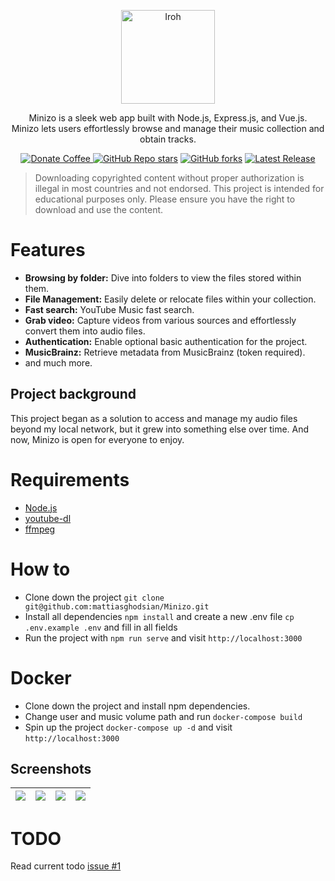<p align="center">
  <a href="https://github.com/mattiasghodsian/Minizo/">
    <img alt="Iroh" src="https://imgur.com/25ISXaS.png" height="150">
  </a>
  <p  align="center">Minizo is a sleek web app built with Node.js, Express.js, and Vue.js. <br> Minizo lets users effortlessly browse and manage their music collection and obtain tracks.</p>
</p>

<p align="center">
    <a href="https://www.buymeacoffee.com/mattiasghodsian" target="_new">
        <img src="https://img.shields.io/badge/Donate-Coffee-blue?style=for-the-badge&amp;logo=buymeacoffee" alt="Donate Coffee">
    </a>
    <a href="https://github.com/mattiasghodsian/Minizo/stargazers" target="_new"><img alt="GitHub Repo stars" src="https://img.shields.io/github/stars/mattiasghodsian/Minizo?style=for-the-badge&logo=github&label=Stars&color=blue"></a>
    <a href="https://github.com/mattiasghodsian/Minizo/network/members" target="_new"><img alt="GitHub forks" src="https://img.shields.io/github/forks/mattiasghodsian/Minizo?style=for-the-badge&logo=github&label=Forks&color=blue"></a>
    <a href="https://github.com/mattiasghodsian/Minizo/releases/latest" target="_new"><img alt="Latest Release" src="https://img.shields.io/github/v/release/mattiasghodsian/Minizo?style=for-the-badge&logo=github&label=Latest%20Release&color=blue"></a>
</p>

> Downloading copyrighted content without proper authorization is illegal in most countries and not endorsed. This project is intended for educational purposes only. Please ensure you have the right to download and use the content.

# Features

- **Browsing by folder:** Dive into folders to view the files stored within them.
- **File Management:** Easily delete or relocate files within your collection.
- **Fast search:** YouTube Music fast search.
- **Grab video:** Capture videos from various sources and effortlessly convert them into audio files.
- **Authentication:** Enable optional basic authentication for the project.
- **MusicBrainz:** Retrieve metadata from MusicBrainz (token required).
- and much more.

## Project background 
This project began as a solution to access and manage my audio files beyond my local network, but it grew into something else over time. And now, Minizo is open for everyone to enjoy.

# Requirements
- [Node.js](https://nodejs.org/en)
- [youtube-dl](https://github.com/ytdl-org/youtube-dl)
- [ffmpeg](https://ffmpeg.org/)

# How to 
- Clone down the project `git clone git@github.com:mattiasghodsian/Minizo.git`
- Install all dependencies `npm install` and create a new .env file `cp .env.example .env` and fill in all fields
- Run the project with `npm run serve` and visit `http://localhost:3000`

# Docker
- Clone down the project and install npm dependencies.
- Change user and music volume path and run `docker-compose build`
- Spin up the project `docker-compose up -d` and visit `http://localhost:3000`

## Screenshots
| [![](https://imgur.com/tzGOxMJ.png)](https://imgur.com/tzGOxMJ.png) | [![](https://imgur.com/7WyVeYu.png)](https://imgur.com/7WyVeYu.png) | [![](https://imgur.com/1HCEUqD.png)](https://imgur.com/1HCEUqD.png) | [![](https://imgur.com/U4fKDGg.png)](https://imgur.com/U4fKDGg.png) |
| :-------------------------------------------------------------------: | :-------------------------------------------------------------------: | :-------------------------------------------------------------------: | :-------------------------------------------------------------------: |


# TODO
Read current todo [issue #1](https://github.com/mattiasghodsian/Minizo/issues/1)